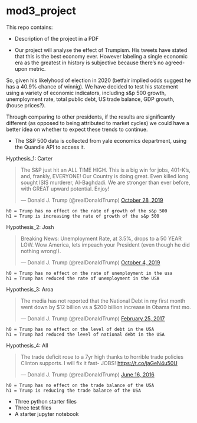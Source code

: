 # mod3_project

This repo contains:
* Description of the project in a PDF
- Our project will analyse the effect of Trumpism. His tweets have stated that this is the best economy ever. However labeling a single economic era as the greatest in history is subjective because there’s no agreed-upon metric. 

So, given his likelyhood of election in 2020 (betfair implied odds suggest he has a 40.9% chance of winnig). We have decided to test his statement using a variety of economic indicators, including s&p 500 growth, unemployment rate, total public debt, US trade balance, GDP growth, (house prices?).

Through comparing to other presidents, if the results are significantly different (as opposed to being attributed to market cycles) we could have a better idea on whether to expect these trends to continue.
- The S&P 500 data is collected from yale economics department, using the Quandle API to access it.

Hypthesis_1: Carter

<blockquote class="twitter-tweet" data-lang="en"><p lang="en" dir="ltr">The S&amp;P just hit an ALL TIME HIGH. This is a big win for jobs, 401-K’s, and, frankly, EVERYONE! Our Country is doing great. Even killed long sought ISIS murderer, Al-Baghdadi. We are stronger than ever before, with GREAT upward potential. Enjoy!</p>&mdash; Donald J. Trump (@realDonaldTrump) <a href="https://twitter.com/realDonaldTrump/status/1188813055108374533?ref_src=twsrc%5Etfw">October 28, 2019</a></blockquote>


 
    h0 = Trump has no effect on the rate of growth of the s&p 500
    h1 = Trump is increasing the rate of growth of the s&p 500
    
Hypothesis_2: Josh

<blockquote class="twitter-tweet" data-lang="en"><p lang="en" dir="ltr">Breaking News: Unemployment Rate, at 3.5%, drops to a 50 YEAR LOW. Wow America, lets impeach your President (even though he did nothing wrong!).</p>&mdash; Donald J. Trump (@realDonaldTrump) <a href="https://twitter.com/realDonaldTrump/status/1180102056411095042?ref_src=twsrc%5Etfw">October 4, 2019</a></blockquote>



    h0 = Trump has no effect on the rate of unemployment in the usa
    h1 = Trump has reduced the rate of unemployment in the USA

Hypothesis_3: Aroa

<blockquote class="twitter-tweet" data-lang="en"><p lang="en" dir="ltr">The media has not reported that the National Debt in my first month went down by $12 billion vs a $200 billion increase in Obama first mo.</p>&mdash; Donald J. Trump (@realDonaldTrump) <a href="https://twitter.com/realDonaldTrump/status/835479283699224576?ref_src=twsrc%5Etfw">February 25, 2017</a></blockquote>



    h0 = Trump has no effect on the level of debt in the USA
    h1 = Trump had reduced the level of national debt in the USA
    
   

Hypothesis_4: All

<blockquote class="twitter-tweet" data-lang="en"><p lang="en" dir="ltr">The trade deficit rose to a 7yr high thanks to horrible trade policies Clinton supports. I will fix it fast- JOBS! <a href="https://t.co/jaGeN4u50U">https://t.co/jaGeN4u50U</a></p>&mdash; Donald J. Trump (@realDonaldTrump) <a href="https://twitter.com/realDonaldTrump/status/743486962670141440?ref_src=twsrc%5Etfw">June 16, 2016</a></blockquote>


    h0 = Trump has no effect on the trade balance of the USA
    h1 = Trump is reducing the trade balance of the USA



* Three python starter files
* Three test files
* A starter jupyter notebook